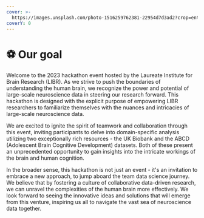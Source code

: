 ```yaml
---
cover: >-
  https://images.unsplash.com/photo-1516259762381-22954d7d3ad2?crop=entropy&cs=srgb&fm=jpg&ixid=M3wxOTcwMjR8MHwxfHNlYXJjaHwxfHxjb2RlfGVufDB8fHx8MTY4NDE3NjY5OHww&ixlib=rb-4.0.3&q=85
coverY: 0
---
```


# ⚽ Our goal

Welcome to the 2023 hackathon event hosted by the Laureate Institute for Brain Research (LIBR). As we strive to push the boundaries of understanding the human brain, we recognize the power and potential of large-scale neuroscience data in steering our research forward. This hackathon is designed with the explicit purpose of empowering LIBR researchers to familiarize themselves with the nuances and intricacies of large-scale neuroscience data.

We are excited to ignite the spirit of teamwork and collaboration through this event, inviting participants to delve into domain-specific analysis utilizing two exceptionally rich resources - the UK Biobank and the ABCD (Adolescent Brain Cognitive Development) datasets. Both of these present an unprecedented opportunity to gain insights into the intricate workings of the brain and human cognition.

In the broader sense, this hackathon is not just an event - it's an invitation to embrace a new approach, to jump aboard the team data science journey. We believe that by fostering a culture of collaborative data-driven research, we can unravel the complexities of the human brain more effectively. We look forward to seeing the innovative ideas and solutions that will emerge from this venture, inspiring us all to navigate the vast sea of neuroscience data together.
